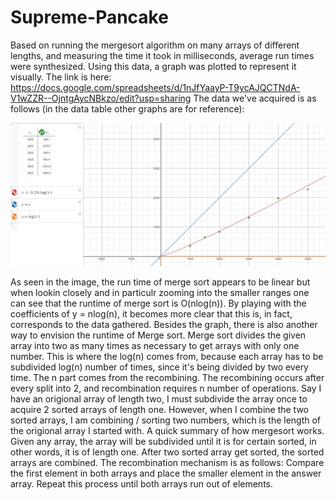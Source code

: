 # Supreme-Pancake
Based on running the mergesort algorithm on many arrays of different lengths, and measuring the time it took in milliseconds, average run times were synthesized. 
Using this data, a graph was plotted to represent it visually. The link is here: https://docs.google.com/spreadsheets/d/1nJfYaayP-T9ycAJQCTNdA-V1wZZR--OjntgAycNBkzo/edit?usp=sharing
The data we've acquired is as follows (in the data table other graphs are for reference):



![Alt text](https://github.com/sfomina/Supreme-Pancake/blob/master/graphs.PNG?raw=true"Graphs")



 As seen in the image, the run time of merge sort appears to be linear but when lookin closely and in particulr zooming into the smaller ranges one can see that the runtime of merge sort is O(nlog(n)). By playing with the coefficients of y = nlog(n), it becomes more clear that this is, in fact, corresponds to the data gathered.
Besides the graph, there is also another way to envision the runtime of Merge sort. Merge sort divides the given array into two as many times as necessary to get arrays with only one number. This is where the log(n) comes from, because each array has to be subdivided log(n) number of times, since it's being divided by two every time. The n part comes from the recombining. The recombining occurs after every split into 2, and recombination requires n number of operations. Say I have an origional array of length two, I must subdivide the array once to acquire 2 sorted arrays of length one. However, when I combine the two sorted arrays, I am combining / sorting two numbers, which is the length of the origional array I started with. 
A quick summary of how mergesort works. Given any array, the array will be subdivided until it is for certain sorted, in other words, it is of length one. After two sorted array get sorted, the sorted arrays are combined. The recombination mechanism is as follows: Compare the first element in both arrays and place the smaller element in the answer array. Repeat this process until both arrays run out of elements. 
